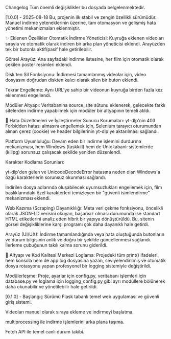 Changelog
Tüm önemli değişiklikler bu dosyada belgelenmektedir.
 
[1.0.0] - 2025-08-18
Bu, projenin ilk stabil ve zengin özellikli sürümüdür. Manuel indirme yeteneklerinin üzerine, tam otomasyon ve gelişmiş hata yönetimi mekanizmaları eklenmiştir.

✨ Eklenen Özellikler
Otomatik İndirme Yöneticisi: Kuyruğa eklenen videoları sırayla ve otomatik olarak indiren bir arka plan yöneticisi eklendi. Arayüzden tek bir butonla aktif/pasif hale getirilebilir.

Görsel Arayüz: Ana sayfadaki indirme listesine, her film için otomatik olarak çekilen poster resimleri eklendi.

Disk'ten Sil Fonksiyonu: İndirmesi tamamlanmış videolar için, video dosyasını doğrudan diskten kalıcı olarak silen bir buton eklendi.

Tekrar Engelleme: Aynı URL'ye sahip bir videonun kuyruğa birden fazla kez eklenmesi engellendi.

Modüler Altyapı: Veritabanına source_site sütunu eklenerek, gelecekte farklı sitelerden indirme yapabilmek için modüler bir altyapının temeli atıldı.

🐛 Hata Düzeltmeleri ve İyileştirmeler
Sunucu Korumaları: yt-dlp'nin 403 Forbidden hatası almasını engellemek için, Selenium tarayıcı oturumundan alınan çerez (cookie) ve header bilgilerinin yt-dlp'ye aktarılması sağlandı.

Platform Uyumluluğu: Devam eden bir indirme işlemini durdurma mekanizması, hem Windows (taskkill) hem de Unix tabanlı sistemlerde (killpg) sorunsuz çalışacak şekilde yeniden düzenlendi.

Karakter Kodlama Sorunları:

yt-dlp'den gelen ve UnicodeDecodeError hatasına neden olan Windows'a özgü karakterlerin sorunsuz okunması sağlandı.

İndirilen dosya adlarında oluşabilecek uyumsuzlukları engellemek için, film başlıklarındaki özel karakterleri temizleyen bir "güvenli isimlendirme" mekanizması eklendi.

Web Kazıma (Scraping) Dayanıklılığı: Meta veri çekme fonksiyonu, öncelikli olarak JSON-LD verisini okuyan, başarısız olması durumunda ise standart HTML etiketlerini analiz eden hibrit bir yapıya dönüştürüldü. Bu, sitenin görsel değişikliklerine karşı programı çok daha dayanıklı hale getirdi.

Arayüz (UI/UX): İndirme tamamlandığında veya hata oluştuğunda butonların ve durum bilgisinin anlık ve doğru bir şekilde güncellenmesi sağlandı. İlerleme çubuğunun takılı kalma sorunu giderildi.

🔧 Altyapı ve Kod Kalitesi
Merkezi Loglama: Projedeki tüm print() ifadeleri, hem konsola hem de app.log dosyasına yazan, seviyelendirilmiş ve otomatik dosya rotasyonu yapan profesyonel bir logging sistemiyle değiştirildi.

Modülerleşme: Proje, ayarlar için config.py, veritabanı işlemleri için database.py ve loglama için logging_config.py gibi ayrı modüllere bölünerek daha okunabilir ve yönetilebilir hale getirildi.

[0.1.0] - Başlangıç Sürümü
Flask tabanlı temel web uygulaması ve güvenli giriş sistemi.

Videoları manuel olarak sıraya ekleme ve indirmeyi başlatma.

multiprocessing ile indirme işlemlerini arka plana taşıma.

Fetch API ile temel canlı durum takibi.
